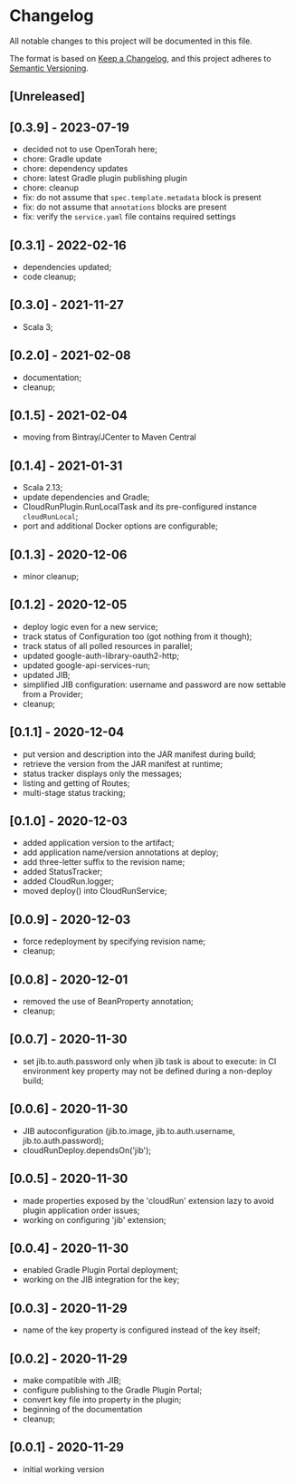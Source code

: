 # Changelog
All notable changes to this project will be documented in this file.

The format is based on [Keep a Changelog](https://keepachangelog.com/en/1.0.0/),
and this project adheres to [Semantic Versioning](https://semver.org/spec/v2.0.0.html).

## [Unreleased]

## [0.3.9] - 2023-07-19
- decided not to use OpenTorah here;
- chore: Gradle update
- chore: dependency updates
- chore: latest Gradle plugin publishing plugin
- chore: cleanup
- fix: do not assume that `spec.template.metadata` block is present
- fix: do not assume that `annotations` blocks are present
- fix: verify the `service.yaml` file contains required settings

## [0.3.1] - 2022-02-16
- dependencies updated;
- code cleanup;

## [0.3.0] - 2021-11-27
- Scala 3;

## [0.2.0] - 2021-02-08
- documentation;
- cleanup;

## [0.1.5] - 2021-02-04
- moving from Bintray/JCenter to Maven Central

## [0.1.4] - 2021-01-31
- Scala 2.13;
- update dependencies and Gradle;
- CloudRunPlugin.RunLocalTask and its pre-configured instance `cloudRunLocal`;
- port and additional Docker options are configurable;

## [0.1.3] - 2020-12-06
- minor cleanup;

## [0.1.2] - 2020-12-05
- deploy logic even for a new service;
- track status of Configuration too (got nothing from it though);
- track status of all polled resources in parallel;
- updated google-auth-library-oauth2-http;
- updated google-api-services-run;
- updated JIB;
- simplified JIB configuration: username and password are now settable from a Provider;
- cleanup;

## [0.1.1] - 2020-12-04
- put version and description into the JAR manifest during build;
- retrieve the version from the JAR manifest at runtime;
- status tracker displays only the messages;
- listing and getting of Routes;
- multi-stage status tracking;

## [0.1.0] - 2020-12-03
- added application version to the artifact;
- add application name/version annotations at deploy;
- add three-letter suffix to the revision name;
- added StatusTracker;
- added CloudRun.logger;
- moved deploy() into CloudRunService;

## [0.0.9] - 2020-12-03
- force redeployment by specifying revision name;
- cleanup;

## [0.0.8] - 2020-12-01
- removed the use of BeanProperty annotation;
- cleanup;

## [0.0.7] - 2020-11-30
- set jib.to.auth.password only when jib task is about to execute:
  in CI environment key property may not be defined during a non-deploy build;
  
## [0.0.6] - 2020-11-30
- JIB autoconfiguration (jib.to.image, jib.to.auth.username, jib.to.auth.password);
- cloudRunDeploy.dependsOn('jib');

## [0.0.5] - 2020-11-30
- made properties exposed by the 'cloudRun' extension lazy to avoid plugin application order issues;
- working on configuring 'jib' extension;

## [0.0.4] - 2020-11-30
- enabled Gradle Plugin Portal deployment;
- working on the JIB integration for the key;

## [0.0.3] - 2020-11-29
- name of the key property is configured instead of the key itself;

## [0.0.2] - 2020-11-29
- make compatible with JIB;
- configure publishing to the Gradle Plugin Portal;
- convert key file into property in the plugin;
- beginning of the documentation
- cleanup;

## [0.0.1] - 2020-11-29
- initial working version
